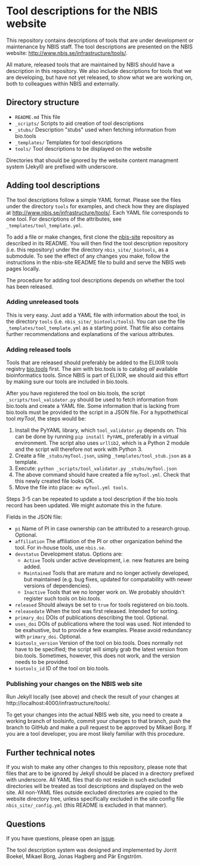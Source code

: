 # Tool descriptions for the NBIS website

This repository contains descriptions of tools that are under
development or maintenance by NBIS staff. The tool descriptions are
presented on the NBIS website:
http://www.nbis.se/infrastructure/tools/.

All mature, released tools that are maintained by NBIS should have a
description in this repository. We also include descriptions for tools
that we are developing, but have not yet released, to show what we are
working on, both to colleagues within NBIS and externally.

## Directory structure

- `README.md`    This file
- `_scripts/`    Scripts to aid creation of tool descriptions
- `_stubs/`      Description "stubs" used when fetching information from bio.tools
- `_templates/`  Templates for tool descriptions
- `tools/`       Tool descriptions to be displayed on the website

Directories that should be ignored by the website content managment
system (Jekyll) are prefixed with underscore.

## Adding tool descriptions

The tool descriptions follow a simple YAML format. Please see the
files under the directory `tools` for examples, and check how they are
displayed at http://www.nbis.se/infrastructure/tools/. Each YAML file
corresponds to one tool. For descriptions of the attributes, see
`_templates/tool_template.yml`.

To add a file or make changes, first clone the
[nbis-site](https://github.com/NBISweden/nbis-site) repository as
described in its README. You will then find the tool description
repository (i.e. this repository) under the directory
`nbis_site/_biotools`, as a submodule. To see the effect of any
changes you make, follow the instructions in the nbis-site README file
to build and serve the NBIS web pages locally.

The procedure for adding tool descriptions depends on whether the tool
has been released.

### Adding unreleased tools

This is very easy. Just add a YAML file with information about the
tool, in the directory `tools` (i.e. `nbis_site/_biotools/tools`). You
can use the file `_templates/tool_template.yml` as a starting
point. That file also contains further recommendations and
explanations of the various attributes.

### Adding released tools

Tools that are released should preferably be added to the ELIXIR tools
registry [bio.tools](https://bio.tools) first. The aim with bio.tools
is to catalog *all* available bioinformatics tools. Since NBIS is part
of ELIXIR, we should aid this effort by making sure our tools are
included in bio.tools.

After you have registered the tool on bio.tools, the script
`_scripts/tool_validator.py` should be used to fetch information from
bio.tools and create a YAML file. Some information that is lacking
from bio.tools must be provided to the script in a JSON file. For a
hypothethical tool *myTool*, the steps would be:

1. Install the PyYAML library, which `tool_validator.py` depends
   on. This can be done by running `pip install PyYAML`, preferably in
   a virtual environment. The script also uses `urllib2`, which is a
   Python 2 module and the script will therefore not work with
   Python 3.
2. Create a file `_stubs/myTool.json`, using
   `_templates/tool_stub.json` as a template. 
3. Execute: `python _scripts/tool_validator.py _stubs/myTool.json`
4. The above command should have created a file `myTool.yml`.
   Check that this newly created file looks OK.
5. Move the file into place: `mv myTool.yml tools`.

Steps 3-5 can be repeated to update a tool description if the
bio.tools record has been updated. We might automate this in the
future.

Fields in the JSON file:

- `pi` Name of PI in case ownership can be attributed to a research group. Optional.
- `affiliation` The affiliation of the PI or other organization behind the tool. For in-house tools, use `nbis.se`.
- `devstatus` Development status. Options are:
    - `Active` Tools under active development, i.e. new features are being added.
    - `Maintained` Tools that are mature and no longer actively developed, but maintained
	  (e.g. bug fixes, updated for compatability with newer versions of dependencies).
    - `Inactive` Tools that we no longer work on. We probably shouldn't register such tools on bio.tools.
- `released` Should always be set to `true` for tools registered on bio.tools.
- `releasedate` When the tool was first released. Intended for sorting.
- `primary_doi` DOIs of publications describing the tool. Optional.
- `uses_doi` DOIs of publications where the tool was used. Not intended to be exahustive, but to provide a few examples.
  Please avoid redundancy with `primary_doi`. Optional.
- `biotools_version` Version of the tool on bio.tools. Does normally not have to be specified; the script
   will simply grab the latest version from bio.tools. Sometimes, however, this does not work, and the version needs to be provided.
- `biotools_id` ID of the tool on bio.tools.


### Publishing your changes on the NBIS web site

Run Jekyll locally (see above) and check the result of your changes at
http://localhost:4000/infrastructure/tools/.

To get your changes into the actual NBIS web site, you need to create
a working branch of toolsinfo, commit your changes to that branch,
push the branch to GitHub and make a pull request to be approved by
Mikael Borg. If you are a tool developer, you are most likely familiar
with this procedure.

## Further technical notes

If you wish to make any other changes to this repository, please note
that files that are to be ignored by Jekyll should be placed in a
directory prefixed with underscore. All YAML files that do not reside
in such excluded directories will be treated as tool descriptions and
displayed on the web site. All non-YAML files outside excluded
directories are copied to the website directory tree, unless
specifically excluded in the site config file `nbis_site/_config.yml`
(this README is excluded in that manner).

## Questions

If you have questions, please open an [issue](https://github.com/NBISweden/toolsinfo/issues).

The tool description system was designed and implemented by Jorrit
Boekel, Mikael Borg, Jonas Hagberg and P&auml;r Engstr&ouml;m.
